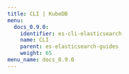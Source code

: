 ```yaml
---
title: CLI | KubeDB
menu:
  docs_0.9.0:
    identifier: es-cli-elasticsearch
    name: CLI
    parent: es-elasticsearch-guides
    weight: 65
menu_name: docs_0.9.0
---
```


